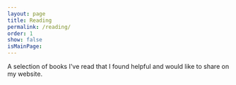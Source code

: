 ```yaml
---
layout: page
title: Reading
permalink: /reading/
order: 1
show: false
isMainPage:
---
```


A selection of books I've read that I found helpful and would like to share on my website.

<div id="books-list">
    <!-- The list of books will be rendered here -->
</div>

<script>
    // Load book data from books.json
    fetch('/assets/data/books.json')
      .then(response => {
        if (!response.ok) {
          throw new Error(`HTTP error! status: ${response.status}`);
        }
        return response.json();
      })
      .then(books => {
        const container = document.getElementById('books-list');

        // Group books by year and sort by year (ascending)
        const booksByYear = books.reduce((acc, book) => {
          if (!acc[book.year]) {
            acc[book.year] = [];
          }
          acc[book.year].push(book);
          return acc;
        }, {});

        const sortedYears = Object.keys(booksByYear).sort((a, b) => b - a); // Sort descending by year

        // Render books grouped by year in a table
        sortedYears.forEach(year => {
          const yearSection = document.createElement('section');
          yearSection.innerHTML = `
            <header class="title-row">
                <h1 class="" id="${year}">${year}</h1>
                <p class="">${booksByYear[year].filter(book => book.status === 'Finished').length} / ${booksByYear[year].length} books finished</p>
            </header>
            <table>
                <thead>
                    <tr>
                        <th scope="column">Title</th>
                        <th scope="column">Author</th>
                        <th scope="column" class="hide-mobile"><span class="visually-hidden">Status</span></th>
                    </tr>
                </thead>
                <tbody>
                </tbody>
            </table>
          `;

          const tableBody = yearSection.querySelector('tbody');

          booksByYear[year].forEach(book => {
            const bookRow = document.createElement('tr');
            bookRow.classList.add('h-entry');
            bookRow.innerHTML = `
              <th scope="row">
                  <a href="${book.link || '#'}" class="p-name u-url u-uid" target="_blank">${book.title}</a><br>
                  <span class="hide-large f6">
                      <span class="BookStatus-${book.status.replace(/\s+/g, '')}">${book.status}</span>
                  </span>
              </th>
              <td>${book.author}</td>
              <td class="f6 no-wrap hide-mobile">
                  <span class="BookStatus-${book.status.replace(/\s+/g, '')}">${book.status}</span>
              </td>
            `;
            tableBody.appendChild(bookRow);
          });

          container.appendChild(yearSection);
        });
      })
      .catch(error => console.error('Error loading book data:', error));
</script>
